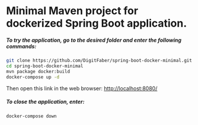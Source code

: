 # Minimal Maven project for dockerized Spring Boot application.

##### To try the application, go to the desired folder and enter the following commands:
```sh
git clone https://github.com/DigitFaber/spring-boot-docker-minimal.git
cd spring-boot-docker-minimal
mvn package docker:build
docker-compose up -d
```
Then open this link in the web browser: [http://localhost:8080/](http://localhost:8080/)

##### To close the application, enter:
```sh
docker-compose down
```

